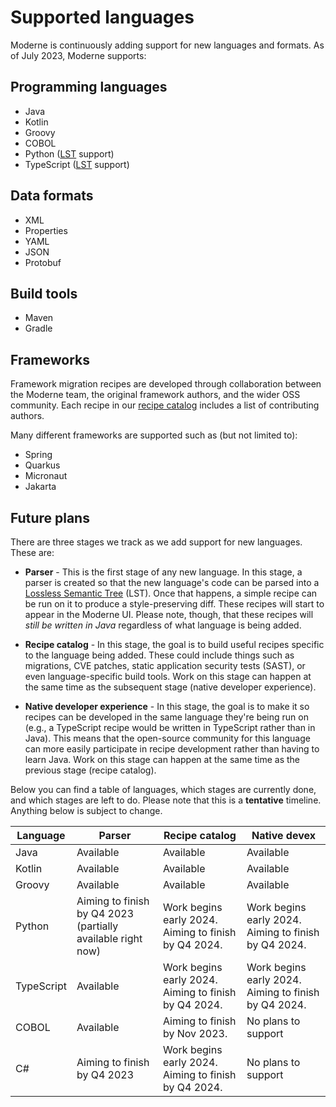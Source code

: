 # Supported languages

Moderne is continuously adding support for new languages and formats. As of July 2023, Moderne supports:

## Programming languages

* Java
* Kotlin
* Groovy
* COBOL
* Python ([LST](/concepts/lossless-semantic-trees.md) support)
* TypeScript ([LST](/concepts/lossless-semantic-trees.md) support)

## Data formats

* XML
* Properties
* YAML
* JSON
* Protobuf

## Build tools

* Maven
* Gradle

## Frameworks

Framework migration recipes are developed through collaboration between the Moderne team, the original framework authors, and the wider OSS community. Each recipe in our [recipe catalog](https://docs.openrewrite.org/recipes) includes a list of contributing authors.

Many different frameworks are supported such as (but not limited to):

* Spring
* Quarkus
* Micronaut
* Jakarta

## Future plans

There are three stages we track as we add support for new languages. These are:

* **Parser** - This is the first stage of any new language. In this stage, a parser is created so that the new language's code can be parsed into a [Lossless Semantic Tree](/concepts/lossless-semantic-trees.md) (LST). Once that happens, a simple recipe can be run on it to produce a style-preserving diff. These recipes will start to appear in the Moderne UI. Please note, though, that these recipes will _still be written in Java_ regardless of what language is being added.

* **Recipe catalog** - In this stage, the goal is to build useful recipes specific to the language being added. These could include things such as migrations, CVE patches, static application security tests (SAST), or even language-specific build tools. Work on this stage can happen at the same time as the subsequent stage (native developer experience).

* **Native developer experience** - In this stage, the goal is to make it so recipes can be developed in the same language they're being run on (e.g., a TypeScript recipe would be written in TypeScript rather than in Java). This means that the open-source community for this language can more easily participate in recipe development rather than having to learn Java. Work on this stage can happen at the same time as the previous stage (recipe catalog). 

Below you can find a table of languages, which stages are currently done, and which stages are left to do. Please note that this is a **tentative** timeline. Anything below is subject to change.

| **Language**                 | **Parser**                                                  | **Recipe catalog**                                   | **Native devex**                                     |
|------------------------------|-------------------------------------------------------------|------------------------------------------------------|------------------------------------------------------|
| Java                         | Available                                                   | Available                                            | Available                                            |
| Kotlin                       | Available                                                   | Available                                            | Available                                            |
| Groovy                       | Available                                                   | Available                                            | Available                                            |
| Python                       | Aiming to finish by Q4 2023 (partially available right now) | Work begins early 2024. Aiming to finish by Q4 2024. | Work begins early 2024. Aiming to finish by Q4 2024. |
| TypeScript                   | Available                                                   | Work begins early 2024. Aiming to finish by Q4 2024. | Work begins early 2024. Aiming to finish by Q4 2024. |
| COBOL                        | Available                                                   | Aiming to finish by Nov 2023.                        | No plans to support                                  |
| C#                           | Aiming to finish by Q4 2023                                 | Work begins early 2024. Aiming to finish by Q4 2024. | No plans to support                                  |
